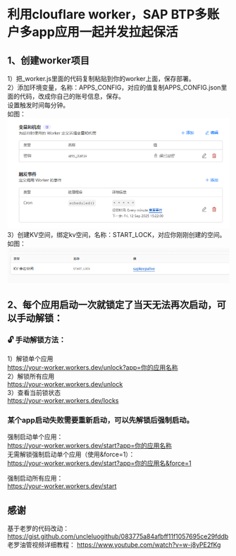 # 利用clouflare worker，SAP BTP多账户多app应用一起并发拉起保活 #
## 1、创建worker项目 ##
1）把_worker.js里面的代码复制粘贴到你的worker上面，保存部署。 <br>
2）添加环境变量，名称：APPS_CONFIG，对应的值复制APPS_CONFIG.json里面的代码，改成你自己的账号信息，保存。 <br>
设置触发时间每分钟。 <br>
如图： <br>
![Image](https://github.com/jok699/SAP-worker/blob/main/image/%E7%8E%AF%E5%A2%83%E5%8F%98%E9%87%8F.png) <br>
3）创建KV空间，绑定kv空间，名称：START_LOCK，对应你刚刚创建的空间。 <br>
如图： <br>
![Image](https://github.com/jok699/SAP-worker/blob/main/image/kv.png) <br>

## 2、每个应用启动一次就锁定了当天无法再次启动，可以手动解锁： ## 
### 🔓 手动解锁方法： ###
1）解锁单个应用 <br>
https://your-worker.workers.dev/unlock?app=你的应用名称  <br>
2）解锁所有应用 <br>
https://your-worker.workers.dev/unlock  <br>
3）查看当前锁状态 <br>
https://your-worker.workers.dev/locks <br>

### 某个app启动失败需要重新启动，可以先解锁后强制启动。 ### 
强制启动单个应用： <br>
https://your-worker.workers.dev/start?app=你的应用名称 <br>
无需解锁强制启动单个应用（使用&force=1）：  <br>
https://your-worker.workers.dev/start?app=你的应用名&force=1  <br>

强制启动所有应用： <br>
https://your-worker.workers.dev/start <br>

## 感谢 ##

基于老罗的代码改动：https://gist.github.com/uncleluogithub/083775a84afbff11f1057695ce29fddb <br>
老罗油管视频详细教程： https://www.youtube.com/watch?v=w-j8yPE2fKg
